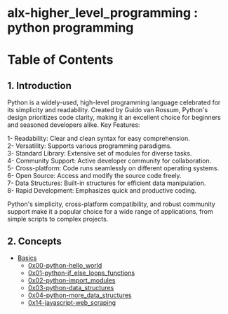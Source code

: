 # alx-higher_level_programming : python programming 

# Table of Contents

## 1. Introduction
Python is a widely-used, high-level programming language celebrated for its simplicity and readability. Created by Guido van Rossum, Python's design prioritizes code clarity, making it an excellent choice for beginners and seasoned developers alike.
Key Features:

1- Readability: Clear and clean syntax for easy comprehension.<br>
2- Versatility: Supports various programming paradigms.<br>
3- Standard Library: Extensive set of modules for diverse tasks.<br>
4- Community Support: Active developer community for collaboration.<br>
5- Cross-platform: Code runs seamlessly on different operating systems.<br>
6- Open Source: Access and modify the source code freely.<br>
7- Data Structures: Built-in structures for efficient data manipulation.<br>
8- Rapid Development: Emphasizes quick and productive coding.

Python's simplicity, cross-platform compatibility, and robust community support make it a popular choice for a wide range of applications, from simple scripts to complex projects.

## 2. Concepts
   - [Basics](#basics)
     - [0x00-python-hello_world](0x00-python-hello_world/README.md)
     - [0x01-python-if_else_loops_functions](0x01-python-if_else_loops_functions/README.md)
     - [0x02-python-import_modules](0x02-python-import_modules/README.md)
     - [0x03-python-data_structures](0x03-python-data_structures/README.md)
     - [0x04-python-more_data_structures](0x04-python-more_data_structures/README.md)
     - [0x14-javascript-web_scraping](0x14-javascript-web_scraping/README.md)

